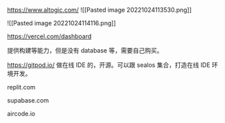https://www.altogic.com/
![[Pasted image 20221024113530.png]]

![[Pasted image 20221024114116.png]]

https://vercel.com/dashboard

提供构建等能力，但是没有 database 等，需要自己购买。


https://gitpod.io/ 做在线 IDE 的，开源。可以跟 sealos 集合，打造在线 IDE 环境开发。


replit.com

supabase.com

aircode.io